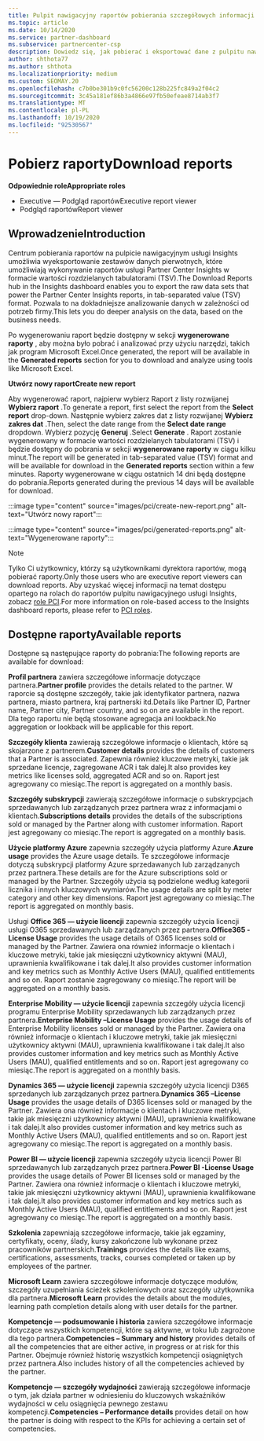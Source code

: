 ```yaml
---
title: Pulpit nawigacyjny raportów pobierania szczegółowych informacji
ms.topic: article
ms.date: 10/14/2020
ms.service: partner-dashboard
ms.subservice: partnercenter-csp
description: Dowiedz się, jak pobierać i eksportować dane z pulpitu nawigacyjnego ujednoliconego raportowania Centrum partnerskiego oraz z raportów usługi Partner Center Insights.
author: shthota77
ms.author: shthota
ms.localizationpriority: medium
ms.custom: SEOMAY.20
ms.openlocfilehash: c7b0be301b9c0fc56200c128b225fc849a2f04c2
ms.sourcegitcommit: 3c45a181ef86b3a4866e97fb50efeae8714ab3f7
ms.translationtype: MT
ms.contentlocale: pl-PL
ms.lasthandoff: 10/19/2020
ms.locfileid: "92530567"
---
```

# <a name="download-reports"></a><span data-ttu-id="e2aa3-103">Pobierz raporty</span><span class="sxs-lookup"><span data-stu-id="e2aa3-103">Download reports</span></span>

<span data-ttu-id="e2aa3-104">**Odpowiednie role**</span><span class="sxs-lookup"><span data-stu-id="e2aa3-104">**Appropriate roles**</span></span>
- <span data-ttu-id="e2aa3-105">Executive — Podgląd raportów</span><span class="sxs-lookup"><span data-stu-id="e2aa3-105">Executive report viewer</span></span>
- <span data-ttu-id="e2aa3-106">Podgląd raportów</span><span class="sxs-lookup"><span data-stu-id="e2aa3-106">Report viewer</span></span>

## <a name="introduction"></a><span data-ttu-id="e2aa3-107">Wprowadzenie</span><span class="sxs-lookup"><span data-stu-id="e2aa3-107">Introduction</span></span>

<span data-ttu-id="e2aa3-108">Centrum pobierania raportów na pulpicie nawigacyjnym usługi Insights umożliwia wyeksportowanie zestawów danych pierwotnych, które umożliwiają wykonywanie raportów usługi Partner Center Insights w formacie wartości rozdzielanych tabulatorami (TSV).</span><span class="sxs-lookup"><span data-stu-id="e2aa3-108">The Download Reports hub in the Insights dashboard enables you to export the raw data sets that power the Partner Center Insights reports, in tab-separated value (TSV) format.</span></span> <span data-ttu-id="e2aa3-109">Pozwala to na dokładniejsze analizowanie danych w zależności od potrzeb firmy.</span><span class="sxs-lookup"><span data-stu-id="e2aa3-109">This lets you do deeper analysis on the data, based on the business needs.</span></span>

<span data-ttu-id="e2aa3-110">Po wygenerowaniu raport będzie dostępny w sekcji **wygenerowane raporty** , aby można było pobrać i analizować przy użyciu narzędzi, takich jak program Microsoft Excel.</span><span class="sxs-lookup"><span data-stu-id="e2aa3-110">Once generated, the report  will be available in the **Generated reports** section for you to download and analyze using tools like Microsoft Excel.</span></span>

<span data-ttu-id="e2aa3-111">**Utwórz nowy raport**</span><span class="sxs-lookup"><span data-stu-id="e2aa3-111">**Create new report**</span></span>

<span data-ttu-id="e2aa3-112">Aby wygenerować raport, najpierw wybierz Raport z listy rozwijanej **Wybierz raport** .</span><span class="sxs-lookup"><span data-stu-id="e2aa3-112">To generate a report, first select the report from the **Select report** drop-down.</span></span> <span data-ttu-id="e2aa3-113">Następnie wybierz zakres dat z listy rozwijanej **Wybierz zakres dat** .</span><span class="sxs-lookup"><span data-stu-id="e2aa3-113">Then, select the date range from the **Select date range** dropdown.</span></span> <span data-ttu-id="e2aa3-114">Wybierz pozycję **Generuj** .</span><span class="sxs-lookup"><span data-stu-id="e2aa3-114">Select **Generate** .</span></span> <span data-ttu-id="e2aa3-115">Raport zostanie wygenerowany w formacie wartości rozdzielanych tabulatorami (TSV) i będzie dostępny do pobrania w sekcji **wygenerowane raporty** w ciągu kilku minut.</span><span class="sxs-lookup"><span data-stu-id="e2aa3-115">The report will be generated in tab-separated value (TSV) format and will be available for download in the **Generated reports** section within a few minutes.</span></span> <span data-ttu-id="e2aa3-116">Raporty wygenerowane w ciągu ostatnich 14 dni będą dostępne do pobrania.</span><span class="sxs-lookup"><span data-stu-id="e2aa3-116">Reports generated during the previous 14 days will be available for download.</span></span>

:::image type="content" source="images/pci/create-new-report.png" alt-text="Utwórz nowy raport":::

:::image type="content" source="images/pci/generated-reports.png" alt-text="Wygenerowane raporty":::

>[!NOTE] 
><span data-ttu-id="e2aa3-119">Tylko Ci użytkownicy, którzy są użytkownikami dyrektora raportów, mogą pobierać raporty.</span><span class="sxs-lookup"><span data-stu-id="e2aa3-119">Only those users who are executive report viewers can download reports.</span></span> <span data-ttu-id="e2aa3-120">Aby uzyskać więcej informacji na temat dostępu opartego na rolach do raportów pulpitu nawigacyjnego usługi Insights, zobacz [role PCI](pci-roles.md).</span><span class="sxs-lookup"><span data-stu-id="e2aa3-120">For more information on role-based access to the Insights dashboard reports, please refer to [PCI roles](pci-roles.md).</span></span> 

## <a name="available-reports"></a><span data-ttu-id="e2aa3-121">Dostępne raporty</span><span class="sxs-lookup"><span data-stu-id="e2aa3-121">Available reports</span></span>

<span data-ttu-id="e2aa3-122">Dostępne są następujące raporty do pobrania:</span><span class="sxs-lookup"><span data-stu-id="e2aa3-122">The following reports are available for download:</span></span>

<span data-ttu-id="e2aa3-123">**Profil partnera** zawiera szczegółowe informacje dotyczące partnera.</span><span class="sxs-lookup"><span data-stu-id="e2aa3-123">**Partner profile** provides the details related to the partner.</span></span> <span data-ttu-id="e2aa3-124">W raporcie są dostępne szczegóły, takie jak identyfikator partnera, nazwa partnera, miasto partnera, kraj partnerski itd.</span><span class="sxs-lookup"><span data-stu-id="e2aa3-124">Details like Partner ID, Partner name, Partner city, Partner country, and so on are available in the report.</span></span> <span data-ttu-id="e2aa3-125">Dla tego raportu nie będą stosowane agregacja ani lookback.</span><span class="sxs-lookup"><span data-stu-id="e2aa3-125">No aggregation or lookback will be applicable for this report.</span></span>

<span data-ttu-id="e2aa3-126">**Szczegóły klienta** zawierają szczegółowe informacje o klientach, które są skojarzone z partnerem.</span><span class="sxs-lookup"><span data-stu-id="e2aa3-126">**Customer details** provides the details of customers that a Partner is associated.</span></span> <span data-ttu-id="e2aa3-127">Zapewnia również kluczowe metryki, takie jak sprzedane licencje, zagregowane ACR i tak dalej.</span><span class="sxs-lookup"><span data-stu-id="e2aa3-127">It also provides key metrics like licenses sold, aggregated ACR and so on.</span></span> <span data-ttu-id="e2aa3-128">Raport jest agregowany co miesiąc.</span><span class="sxs-lookup"><span data-stu-id="e2aa3-128">The report is aggregated on a monthly basis.</span></span>

<span data-ttu-id="e2aa3-129">**Szczegóły subskrypcji** zawierają szczegółowe informacje o subskrypcjach sprzedawanych lub zarządzanych przez partnera wraz z informacjami o klientach.</span><span class="sxs-lookup"><span data-stu-id="e2aa3-129">**Subscriptions details** provides the details of the subscriptions sold or managed by the Partner along with customer information.</span></span> <span data-ttu-id="e2aa3-130">Raport jest agregowany co miesiąc.</span><span class="sxs-lookup"><span data-stu-id="e2aa3-130">The report is aggregated on a monthly basis.</span></span>

<span data-ttu-id="e2aa3-131">**Użycie platformy Azure** zapewnia szczegóły użycia platformy Azure.</span><span class="sxs-lookup"><span data-stu-id="e2aa3-131">**Azure usage** provides the Azure usage details.</span></span> <span data-ttu-id="e2aa3-132">Te szczegółowe informacje dotyczą subskrypcji platformy Azure sprzedawanych lub zarządzanych przez partnera.</span><span class="sxs-lookup"><span data-stu-id="e2aa3-132">These details are for the Azure subscriptions sold or managed by the Partner.</span></span> <span data-ttu-id="e2aa3-133">Szczegóły użycia są podzielone według kategorii licznika i innych kluczowych wymiarów.</span><span class="sxs-lookup"><span data-stu-id="e2aa3-133">The usage details are split by meter category and other key dimensions.</span></span> <span data-ttu-id="e2aa3-134">Raport jest agregowany co miesiąc.</span><span class="sxs-lookup"><span data-stu-id="e2aa3-134">The report is aggregated on monthly basis.</span></span>

<span data-ttu-id="e2aa3-135">Usługi **Office 365 — użycie licencji** zapewnia szczegóły użycia licencji usługi O365 sprzedawanych lub zarządzanych przez partnera.</span><span class="sxs-lookup"><span data-stu-id="e2aa3-135">**Office365 -License Usage** provides the usage details of O365 licenses sold or managed by the Partner.</span></span> <span data-ttu-id="e2aa3-136">Zawiera ona również informacje o klientach i kluczowe metryki, takie jak miesięczni użytkownicy aktywni (MAU), uprawnienia kwalifikowane i tak dalej.</span><span class="sxs-lookup"><span data-stu-id="e2aa3-136">It also provides customer information and key metrics such as Monthly Active Users (MAU), qualified entitlements and so on.</span></span> <span data-ttu-id="e2aa3-137">Raport zostanie zagregowany co miesiąc.</span><span class="sxs-lookup"><span data-stu-id="e2aa3-137">The report will be aggregated on a monthly basis.</span></span>

<span data-ttu-id="e2aa3-138">**Enterprise Mobility — użycie licencji**  zapewnia szczegóły użycia licencji programu Enterprise Mobility sprzedawanych lub zarządzanych przez partnera.</span><span class="sxs-lookup"><span data-stu-id="e2aa3-138">**Enterprise Mobility –License Usage**  provides the usage details of Enterprise Mobility licenses sold or managed by the Partner.</span></span> <span data-ttu-id="e2aa3-139">Zawiera ona również informacje o klientach i kluczowe metryki, takie jak miesięczni użytkownicy aktywni (MAU), uprawnienia kwalifikowane i tak dalej.</span><span class="sxs-lookup"><span data-stu-id="e2aa3-139">It also provides customer information and key metrics such as Monthly Active Users (MAU), qualified entitlements and so on.</span></span> <span data-ttu-id="e2aa3-140">Raport jest agregowany co miesiąc.</span><span class="sxs-lookup"><span data-stu-id="e2aa3-140">The report is aggregated on a monthly basis.</span></span>

<span data-ttu-id="e2aa3-141">**Dynamics 365 — użycie licencji** zapewnia szczegóły użycia licencji D365 sprzedanych lub zarządzanych przez partnera.</span><span class="sxs-lookup"><span data-stu-id="e2aa3-141">**Dynamics 365 –License Usage** provides the usage details of D365 licenses sold or managed by the Partner.</span></span> <span data-ttu-id="e2aa3-142">Zawiera ona również informacje o klientach i kluczowe metryki, takie jak miesięczni użytkownicy aktywni (MAU), uprawnienia kwalifikowane i tak dalej.</span><span class="sxs-lookup"><span data-stu-id="e2aa3-142">It also provides customer information and key metrics such as Monthly Active Users (MAU), qualified entitlements and so on.</span></span> <span data-ttu-id="e2aa3-143">Raport jest agregowany co miesiąc.</span><span class="sxs-lookup"><span data-stu-id="e2aa3-143">The report is aggregated on a monthly basis.</span></span>

<span data-ttu-id="e2aa3-144">**Power BI — użycie licencji** zapewnia szczegóły użycia licencji Power BI sprzedawanych lub zarządzanych przez partnera.</span><span class="sxs-lookup"><span data-stu-id="e2aa3-144">**Power BI -License Usage** provides the usage details of Power BI licenses sold or managed by the Partner.</span></span> <span data-ttu-id="e2aa3-145">Zawiera ona również informacje o klientach i kluczowe metryki, takie jak miesięczni użytkownicy aktywni (MAU), uprawnienia kwalifikowane i tak dalej.</span><span class="sxs-lookup"><span data-stu-id="e2aa3-145">It also provides customer information and key metrics such as Monthly Active Users (MAU), qualified entitlements and so on.</span></span> <span data-ttu-id="e2aa3-146">Raport jest agregowany co miesiąc.</span><span class="sxs-lookup"><span data-stu-id="e2aa3-146">The report is aggregated on a monthly basis.</span></span>

<span data-ttu-id="e2aa3-147">**Szkolenia** zapewniają szczegółowe informacje, takie jak egzaminy, certyfikaty, oceny, ślady, kursy zakończone lub wykonane przez pracowników partnerskich.</span><span class="sxs-lookup"><span data-stu-id="e2aa3-147">**Trainings** provides the details like exams, certifications, assessments, tracks, courses completed or taken up by employees of the partner.</span></span>

<span data-ttu-id="e2aa3-148">**Microsoft Learn** zawiera szczegółowe informacje dotyczące modułów, szczegóły uzupełniania ścieżek szkoleniowych oraz szczegóły użytkownika dla partnera.</span><span class="sxs-lookup"><span data-stu-id="e2aa3-148">**Microsoft Learn** provides the details about the modules, learning path completion details along with user details for the partner.</span></span>

<span data-ttu-id="e2aa3-149">**Kompetencje — podsumowanie i historia** zawiera szczegółowe informacje dotyczące wszystkich kompetencji, które są aktywne, w toku lub zagrożone dla tego partnera.</span><span class="sxs-lookup"><span data-stu-id="e2aa3-149">**Competencies – Summary and history** provides details of all the competencies that are either active, in progress or at risk for this Partner.</span></span> <span data-ttu-id="e2aa3-150">Obejmuje również historię wszystkich kompetencji osiągniętych przez partnera.</span><span class="sxs-lookup"><span data-stu-id="e2aa3-150">Also includes history of all the competencies achieved by the partner.</span></span>

<span data-ttu-id="e2aa3-151">**Kompetencje — szczegóły wydajności** zawierają szczegółowe informacje o tym, jak działa partner w odniesieniu do kluczowych wskaźników wydajności w celu osiągnięcia pewnego zestawu kompetencji.</span><span class="sxs-lookup"><span data-stu-id="e2aa3-151">**Competencies – Performance details** provides detail on how the partner is doing with respect to the KPIs for achieving a certain set of competencies.</span></span>

